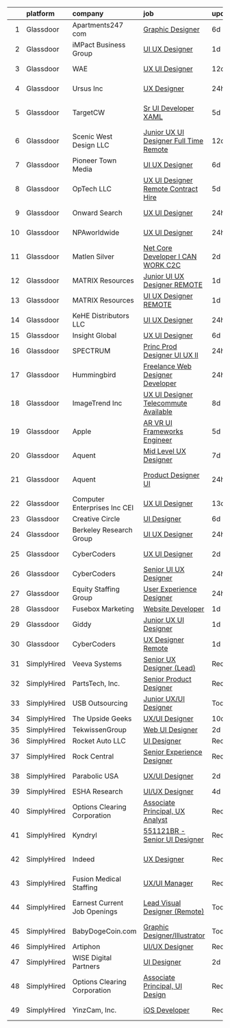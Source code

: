 

|    | platform    | company                         | job                                                                                                                                                                                                                                                                                                                                                                                                                                                                                                                                                                                                                                                                                                                                                                                                                                                                                                                                                                                                                                                                                                                                                                                                                                                                                                                                                                                                             | update_time   | location                   |
|---:|:------------|:--------------------------------|:----------------------------------------------------------------------------------------------------------------------------------------------------------------------------------------------------------------------------------------------------------------------------------------------------------------------------------------------------------------------------------------------------------------------------------------------------------------------------------------------------------------------------------------------------------------------------------------------------------------------------------------------------------------------------------------------------------------------------------------------------------------------------------------------------------------------------------------------------------------------------------------------------------------------------------------------------------------------------------------------------------------------------------------------------------------------------------------------------------------------------------------------------------------------------------------------------------------------------------------------------------------------------------------------------------------------------------------------------------------------------------------------------------------|:--------------|:---------------------------|
|  1 | Glassdoor   | Apartments247 com               | [Graphic Designer](https://www.glassdoor.com/partner/jobListing.htm?pos=113&ao=1110586&s=58&guid=000001828baec0a4ab7464566ae2da74&src=GD_JOB_AD&t=SR&vt=w&ea=1&cs=1_ff017951&cb=1660200862204&jobListingId=1008053486519&cpc=8795CF9063CD573D&jrtk=3-0-1ga5qtg6aimb2801-1ga5qtg6qitmq800-7d10dd212d599999--6NYlbfkN0BeU7M9rYYo5PFtt98R-yOjlaFf3JV1uEYuIqbSF65ghhgGtDKCQ0JcHZcB25Vd2Gw-KzMTq9hL_wRsCNG_bJTef67xLgBMEa96thSXXJ-mGiPSQHiuZfWK28H1JDWmwOSrQuHZGhpHeuAFLKWsy8bHDPnyBIexSHVDcM3NFJaIqCpaOlbrCeohgTklXG2x8LkV-mftCYEKSYqpEWrq0nSObDmWNh88Nz6pGYSRiRzvNrF6PAsji9-InXNt5UsWFGuaXEL7YfGaQnBkjncctfNiLcfpjxwTGpGhVWrWGFOgAQds66PZXroCaZkIRFytf9_BhF4sAzpT9r-9VPKyfSGx5w5i2I3oiWsxJofEy0hKi3I8_qdcTpvoiH2wXUt6PnSDUKPdEgx4qcGbafs7Ke_F5e9cli3Bq-xfQFJi3yrdBXEFhI2q38taaRZkfYwqrSVQcmh9IL2nFMkoeuNv5RtbK8uMtr3hXSFPjvylUKmLOXvWwhQ5Gsi8)                                                                                                                                                                                                                                                                                                                                                                                                                                                                                                                                                                     | 6d            | Remote                     |
|  2 | Glassdoor   | iMPact Business Group           | [UI UX Designer](https://www.glassdoor.com/partner/jobListing.htm?pos=117&ao=1110586&s=58&guid=000001828baec0a4ab7464566ae2da74&src=GD_JOB_AD&t=SR&vt=w&ea=1&cs=1_b2cb5f0e&cb=1660200862205&jobListingId=1008063284982&cpc=F583A5AE0DDDFE3A&jrtk=3-0-1ga5qtg6aimb2801-1ga5qtg6qitmq800-e1b8b2d3e17d2b37--6NYlbfkN0CJbMOVrL4pmOIN70aek35lGUd1VGkUUl9qM-u8TQSK31Uo9iBKa4zcbWmzwKIAH8hu6y3lNSwRn5RSgOtOdzKOEnmKkCkJ2IL48a6gOhzZhEZCn9Gg0A7GeRZ0SZEGBOjn9DhrSGR5IdOyTOL60X8jrQJ1vTefQItXIK_2paG41BO7vWLvDaGPukhFOQqyUiz3bUNcOqXKL_1kPnWCscOoPA6OwQ7Ne0u-oZLyLNzBgXsX2mofOIsijWXqIWBNaqZe_knFOqb-52BE2UMYN6tGHLbOJ20UiS7IaSOb3lFppE0C26upxIEfTzZA7cFNHAtWwCTcJAbvWhjZJAtdjzWiWbJCQ-Z3XOVt8s5-cJuZyrobzZRDJX-c0UpVYV4atDs8aEtsr7gQ-IgDnrAxhNqxL9KLyJHyEWIMfKFzF_ucWJ29jUETXq4cK7IzolKMDlezhbxnqUpAcT5qLf_YOWw5DbPunv1Q9QXRRyPhbyFuCTg95FlUlxXM7pCdMHqJTL1zmLDQRNX4Ybt7bf7I2Ie4)                                                                                                                                                                                                                                                                                                                                                                                                                                                                                                                                       | 1d            | Grand Rapids, MI           |
|  3 | Glassdoor   | WAE                             | [UX UI Designer](https://www.glassdoor.com/partner/jobListing.htm?pos=101&ao=1110586&s=58&guid=000001828baec0a4ab7464566ae2da74&src=GD_JOB_AD&t=SR&vt=w&ea=1&cs=1_ff289f51&cb=1660200862201&jobListingId=1008038079595&cpc=D2877CE1419C0D99&jrtk=3-0-1ga5qtg6aimb2801-1ga5qtg6qitmq800-96f810d3dd78a011--6NYlbfkN0Bl9QJxqCZcWcAyXa034HOvbvet4oZucNDN581_ynRfl1w4Z2vSbYLN9J-8UY_LNbg3m-wMLwqRrFpu-w6Fm9bPy0kEXKbXLW2JhRjyeVIahrFNWy0-9x_5p1p1HaKqIlArE7_fjiNvi59wTmWRIQFnQXAdZ0TN2uC0Qo09sXqJsN5MOWqfKoMeCEFkTfsYeyTWSodFWHP8sdVNIWnZPSeTQPUCg8WT5gFTgR0E7aYP63b_ybdzZDK2W9wSPCo6scppf7YfjJfFV-dJOoG91ILIi-ENuW4G3EbCVERRS5zEUnXth5OibI9ghDOYl9ZcobIxPuGcTeoeeqAF5-kf47jid6AhnSrp1xVasWjxYyxp0ixl3ZFaIQlANXUNemsTQiL-OMB-CTgoeRHtnJJ3dzYotj1LN6TreOOtdR3dgjEYlwcB31AsIMpVbWnP9WhH24zva5UV0jhcJIBBB3M9KOQBAt63y8mm_BRpZ1PD9CFgSfRU34G1_oNtJww_w6t8NBFN1sdOSnmqmw%3D%3D)                                                                                                                                                                                                                                                                                                                                                                                                                                                                                                                                           | 12d           | Rochester, NY              |
|  4 | Glassdoor   | Ursus  Inc                      | [UX Designer](https://www.glassdoor.com/partner/jobListing.htm?pos=118&ao=1110586&s=58&guid=000001828baec0a4ab7464566ae2da74&src=GD_JOB_AD&t=SR&vt=w&ea=1&cs=1_5885b60f&cb=1660200862205&jobListingId=1008065147788&cpc=444700D72F2ECBCE&jrtk=3-0-1ga5qtg6aimb2801-1ga5qtg6qitmq800-75e2f332734eee4d--6NYlbfkN0CT8vBT9H5mqECx2dfLV_FONLPDKpIRssxVwtj05Tmm4rA5I0VNOPdM1oYsK66ov5pi1qnYy-TDrfGB3s_pALNNyEWXmjHdD8DW6VCyYEnXwPcjOEPRRwesa-hl9H3o0V4XE3i7I-sOgGAhNngOHzgHq8uF0fd3rYx600RM2aFWd8FbHLUg4Gry9XxTmgIrQK_KIcI5BVg59J7XzYXHxl6byRhRXjK-ZV4yYgf_Hvc0tqFaiI8O_cK4qDjDlivArCnjnqNrhDL1aKk7OO5rbGxPQg6RQXPgIl9VR3QAC7dp1vBGZhfYcCTb1AX79JTvNC2WxVo5VQjOIrI0p5rNoY0Erhs92U2Fyif5lHxyTUwKVB_VLKGaXr0pUug1KYAd36XEjJdncq8PGqLZKZTw-tPHFI8Vj-70DJ2QlrmpiSpD6kG5XPLGoxjnf3LdIsSQE-Ebt-MXlGh7rAMsVbXIJPReJNEhbMKUhkzz47UZrsuaDBin2EZh_9PgzIlp5UE-LGc78Dz79lu7nBg_sO44zTsRTyVSURHFA8xZdyuIT4OtN8FFoUSaJSMpOXMbfV4OP2qWhT1wJjQfDGPfLWHtc496k6WrN-oCoH1NfQdAxKfRY-aa3hUq1aavchwrOn8xLR45EtiWZBJOu-UPYPiBgY6incVwFYL0hNBEC8DT39-WBkUXdINrrsyEiiNRRusXjgwiI1GsWmVVG5358YgPHMwJLrxbSzSAtWy_83aiPtgzgD3ylEW-MfMDQViQCgMI6kfloG-tguag924tknfIrt-i-9KoyiwpXGbmuJVzC4NpZEmCWMLpopAzpc2ekcZGECh1Qhg142fqaTy2osDzM_hI_A1_kQFA_0WKeFuoR0lte_LwfbwRsG7BSwNd7t_Zhv6ys4Ik8Tb4ArYUgHG-r48iObQEG8J34O7TJgtRt2SS1ukuvHhzkwHl9veD_V3EWrljYf9BPbI-vdFDJURyIydpoxlE7uvPRbXAaXxyZPgd_M9aY0ipK4Y7yPgRpARcVbYD3g40duzySQ%3D%3D)              | 24h           | Fremont, CA                |
|  5 | Glassdoor   | TargetCW                        | [Sr  UI Developer  XAML ](https://www.glassdoor.com/partner/jobListing.htm?pos=127&ao=1110586&s=58&guid=000001828baec0a4ab7464566ae2da74&src=GD_JOB_AD&t=SR&vt=w&cs=1_029ebe7f&cb=1660200862205&jobListingId=1008054995940&cpc=FD1C1DA32C38CFA7&jrtk=3-0-1ga5qtg6aimb2801-1ga5qtg6qitmq800-3479c08ea28cf22a--6NYlbfkN0A6TktYCN0VG50lat1bxG6ZYGRoV5Av1OVF6J5hGgtfkbuLupBOf1hB4AfOK0qYtBdkso5hwkHH4k3pRx0WsxthXeHz0lppv3t0ekrn37pYNSPWeoeDl31OyviW6K9xnHG0XOB8fve758fnr71pI2j5IjokZTAvF9m-GoPWmRYzhF-xf3HViC5u_uOVzOcW5wX-3gox6hcRe4NKOt6-kMo4X2za3iB7_LesgcSomkVrHwMVfG50hU29mectthHrMwa6D1EfCiFdy4e_MxXjNx9_zjAFh6JywnjOgC5xZrDLbfM2Tm9NuO6-6xmOLUbqp3f090-HSb789-uJZnqUAGag5K_ToNXjcneom6jTU0B8QCNxx90EI6RkqiHahpGjL4zOdgUISK7J9hOVx_CS5Ck3LclCWkMPIGS0pCj-HgdzfYlZGlY4EXjvWqDUAPP6GytdLqjhw15WdUehgXqPqg9kyALlae5euMGqsPJPp-QPGXl63Ki2_SgChpkbDEh1SU1e6usMkIFdD2DGMzZonrehDtxmvUAfvYa6xtrLEpPS8ckfECN3qMurg0Jr7EAkFYlpMww-yUUesj0MebY5ymw5I84C6y6T7GfrRwN56T2JYKqSKD8OnUclUt7DxVm4Vg7Uqk5XJCUoduIMPNpDppYbcooz4GFqHN1m8iIer3O26UGuII68YWMIu2gyMvSj75aJqVHs75hB06HG4fkKO4o5LfLXf0udrGU%3D)                                                                                                                                                                                                                                                                                                                     | 5d            | San Francisco, CA          |
|  6 | Glassdoor   | Scenic West Design  LLC         | [Junior UX UI Designer  Full Time  Remote ](https://www.glassdoor.com/partner/jobListing.htm?pos=104&ao=1110586&s=58&guid=000001828baec0a4ab7464566ae2da74&src=GD_JOB_AD&t=SR&vt=w&ea=1&cs=1_04165b64&cb=1660200862202&jobListingId=1008038829494&cpc=9908D8D4413DBB8A&jrtk=3-0-1ga5qtg6aimb2801-1ga5qtg6qitmq800-dc813bf411e91ac1--6NYlbfkN0Di20U8kyODQb6-AO2Vji-gz3AZLHnbpBo966FLagvruq3rFILu0QvDCpK9UhdhY_d3JowbU6n4M11Js_LYbmnqLHRnBQlkIY0B_Cmuwl9MtxMY5L1RwWegY5XzXch3d-pZliW03Y6g450BCFkjxvpcFSRt0cU3pNoMNOeHGzZK_laZvnMCqk-rCD8hJIbvwz5BdQDv_1RBe5RFfbXyHLhO1HjsMrDKM0hHgIwBOmVKiwe4sjXgoSaumHOKuO97aucc0nFwUJveqHgOKHwOLcPQipp7IggiBn8Pgc2CQR3iJqqAAJPMcnClaraGjVt-Gfr7FqUFxcXvEWq1Aa2Q_y5s2I-MFkGVYekziMYBWMZP2M0CQSZZl6NgpD9moiK9GHjOD9BLXgc1Ht02Y_DUtmKIUg54xFygmY5Dr7uCAm5myLY_0bRHwoBgNDPyS5EZS3b7MdqqrRBzi8wNgrTdjmKs)                                                                                                                                                                                                                                                                                                                                                                                                                                                                                                                                                                            | 12d           | Remote                     |
|  7 | Glassdoor   | Pioneer Town Media              | [UI UX Designer](https://www.glassdoor.com/partner/jobListing.htm?pos=110&ao=1110586&s=58&guid=000001828baec0a4ab7464566ae2da74&src=GD_JOB_AD&t=SR&vt=w&ea=1&cs=1_69f8d0fb&cb=1660200862204&jobListingId=1008053519695&cpc=8795CF9063CD573D&jrtk=3-0-1ga5qtg6aimb2801-1ga5qtg6qitmq800-7631de82af3645a9--6NYlbfkN0CG5R-8GSUHj9iOWrZmUHYQdG78PYNqJz2I3anfFdZgO42GPmU-HaHo28VJBSjhZw68gRlXoHu4cgm8OmjlO4PsgpJ9ALD9pHnpXWT9mqRuP8sE_xZcvUPifgP6t_3ItmEJSqjnY11aEQU-qNFXUlD6uFhwDH15dAgDr154SJiKyjDTI2fcvCIACWrBFcWJl999HlTSOnjbPzpsrL-1rOVI9I9BVL8_0G8JsXOh3BrqDRkEqklbXFCFoQJHYHLmKYsnmjQClkTBFPYwwTcnHI3_PDrsDuoKaWinEwoLH5fEHI_RTeqkbI48HLCCxyEKIm-Vni9MdklIz2o17ZloM79Ne5Kn-3W2hmRfW9el0lOp2OSwKxCi4fD6gobI9w5OK27xusig_KyU9uNRpXTtudviT_ihzq5-DkWqSCrZlkJUpyGXJpg1Y__u1WdkcqaXsECWVcNFuq4n0TOs5G-H5-20kPHOe86XF0Uvz14N8Parag%3D%3D)                                                                                                                                                                                                                                                                                                                                                                                                                                                                                                                                                                           | 6d            | Remote                     |
|  8 | Glassdoor   | OpTech LLC                      | [UX UI Designer    Remote   Contract Hire ](https://www.glassdoor.com/partner/jobListing.htm?pos=124&ao=1110586&s=58&guid=000001828baec0a4ab7464566ae2da74&src=GD_JOB_AD&t=SR&vt=w&ea=1&cs=1_48b22ce7&cb=1660200862205&jobListingId=1008055860558&cpc=9908D8D4413DBB8A&jrtk=3-0-1ga5qtg6aimb2801-1ga5qtg6qitmq800-bc7dfdec8b99b0c6--6NYlbfkN0DP9fosW9IEXaU1TZ3ocreH2vEq1sd-U-IRxHoNdS6RHkqAVuspg0SWSgO6chgcdoVUKnVW4LXXbw-nLax4KHZvgrFDZBvOxdodZuGgBmMnnqzKcAhcoZtFIkESBhh17wempnboMxtBaN4eOtflkGWWKKQJm5pZaOiZHYmZMD6uKhhdQLzM1HepE_8y8PkGYxiat7J3ewku70lDdC97rwBke3Us4cRvKGn_cwjzxO_4SYs_y3B44x4uEOwx6g4zqywcB-vHiiba0aANtX5ZrmSss1OWldFg2hN8bzcVdz0k36cCOp_bJlSHqWMYuw1IaSuUnzN2lwev6qe3tX0PCe1sRIEUrlVpJgxRrVWkZkNKpIfNfehH3mdXKcb5NrZTk2jSeKwTt7iHoVigyP0wphpT7VtSbcLCXJBTaQ0ddCO1BtStW2cBQ6l6jFPUxAY9OK8aa64ky3SAYIPNhNaHiZOW8y2y12gRfM6zNMXTUxzFMPIoaaWoWieQMRpRombM2e-l9FraUVbkiQ%3D%3D)                                                                                                                                                                                                                                                                                                                                                                                                                                                                                                                | 5d            | Remote                     |
|  9 | Glassdoor   | Onward Search                   | [UX UI Designer](https://www.glassdoor.com/partner/jobListing.htm?pos=125&ao=1110586&s=58&guid=000001828baec0a4ab7464566ae2da74&src=GD_JOB_AD&t=SR&vt=w&cs=1_8c86bec8&cb=1660200862205&jobListingId=1008065490778&cpc=FAE5E775D180B2FB&jrtk=3-0-1ga5qtg6aimb2801-1ga5qtg6qitmq800-943a84bb3aa745f5--6NYlbfkN0B7YoEZZ2QAGDyEGGmBPAUWSHc1Mt3sMCn9FehKcWA3w0jw7EbYYLNYdQbp0yVH2fsMg-ogd9lFs6InPkr11muwdd55VN5DjZQTGhfHowe__75A8FqFqKXvZ3TQSeBOX5q7OxXhpu_8GPMqMmEJFT0GrrtCUyEI48NUsGk3PG63hOfi1eWpZhEwbZRMyrX8piAQTi-HItholzvZtFxfWoWFE-4W3n5oqECokTVl-v2ohz3xgO-mfLrzdRQISFxPoVa8ETaF9Cm9mYtG3VQBdZTugVoFTOdrWPgmRVh0DUNX_4_eQQjpnxIhtezIDz4NMnKvwOeyC8XuZovyqIq3wNRt_54H3qIO3F2XZ7mOjkTaHZz5UXfO4YD0Crk90uv3AEY8_-L42r026QvL2u5Hvh5bNLPaQ_0OBogWgb-gNs_gvI3lFwmZ2nnbnU2rrs5A0dtihmKGPpoWTvJX-Hvp_ftr-c9S-8A3tvljkQXNBtGx0DQNnnM-f4pLV4TmudihMjjQRAGMK0FiZJONuvsrtXcTwTFyc8Rw7Ci6Nz65fx2PmHzPtPg1_-xb02mS16ZJ7dVRlSgSlcTpIKR_1flGhKgrnIqqzzRlO8472up9B1jFUIASMa9UrdKBlK3lJfLNh0N3X6cJ3L3W1ujZCyO_ZcJfpK7yIF3R9B-eHZBO3sPzOYmJx0eieapO8cpBzSAvn8k2mwnW1TDlwrMNw-jwYAhG95nsmtesUAisJxolHZkDQ_xR8vfjDWrxjF9cCjf_P_VJ8mNKB_xTgJt9N5iiHGUeVNCmBiGLOITWUqwX2H-_o_yAE1WjKhuG9QP0jYHyykvOPtNYBvoUiCVcDu10_JeHZWD5b-GSUB9wEzl5jsGsq931Sgx_sacvl7U3hgULaV-L8YDsubvvWxPAkL9XVprFL5o88a4-bxbuAsrreUad0NmRFmoGUVnGo0aj6uOkHPXI7CIyGPz5qQ8c0O2pk4OSg6VQ6S4tghm2NjGSoHEAgWLUT8vTB5HD2hSLYOv7F0k%3D)                              | 24h           | Jersey City, NJ            |
| 10 | Glassdoor   | NPAworldwide                    | [UX UI Designer](https://www.glassdoor.com/partner/jobListing.htm?pos=120&ao=1110586&s=58&guid=000001828baec0a4ab7464566ae2da74&src=GD_JOB_AD&t=SR&vt=w&cs=1_c3db7073&cb=1660200862205&jobListingId=1008065054634&cpc=6FC5BA77C9A4CD78&jrtk=3-0-1ga5qtg6aimb2801-1ga5qtg6qitmq800-9c79bd2793c88bc0--6NYlbfkN0C9BnvUC2OfFUcEeCwFAziw5WmrWmoYFT5czV5v4GtF8yAU3TOaJTADF1LsBJ8rk5it0gqQsKc1GnjSxnO7d4tNcP8XT1LzyQ8kYoM6cQkqmiB5xutnfi8cmU5Z4XvYzn3_J-vsISjRwCeVq9GmS0KjZW2HyxJf5_0HJdxfAW8ryUXerfUeTOmKTxVokRvjK6F1-6clO5XfV42DSMU6rLScD5IzKESagIGA9DyqMXvei-qluY7Ls3ks1vHQD2CBqO59B91ZdWhmUzBp5ZqIjTGzPsYauHjwMMOVzNqiZpoecdNj6JZwoL0plLawIfC2HuozjTZcEEH0bOiSguyyCVSlTiGcfWc1xmb5wFAnZ6qxAsHUXTJGvlrAV99hct9wIV9d8ox2DbXM3XUdQAxGtNnw5r6g9yc2cKOdskgM1KJMiJbYbunCpQ_gLQFk5QJCldJpEhnrmpbqjWlutD5F8BLawviI42US930sT29yIi6ao4DGwVZIBNsotRnW7pHYEZAAJTKD-yMbfMqldz6Ht_CsHd0kFrbC7KSaIT5G97P2moJJVLoDwgJ3)                                                                                                                                                                                                                                                                                                                                                                                                                                                                                                            | 24h           | Lancaster, SC              |
| 11 | Glassdoor   | Matlen Silver                   | [ Net Core Developer I CAN WORK C2C](https://www.glassdoor.com/partner/jobListing.htm?pos=121&ao=1110586&s=58&guid=000001828baec0a4ab7464566ae2da74&src=GD_JOB_AD&t=SR&vt=w&ea=1&cs=1_18e225c0&cb=1660200862205&jobListingId=1008061176552&cpc=654405A9B1E0A9F5&jrtk=3-0-1ga5qtg6aimb2801-1ga5qtg6qitmq800-b04cff43445d95bf--6NYlbfkN0ADTliTSg4K3aDxe8vkHVVj5ml6bx8ND6Ab8oliGx3AtQak9O875La2bFZ7Jqdg5u25Kd4KsMHF_TD2RJy7WDmLEuXNUNDxSi0KFs-17UPwwd5avut0Q6rofQk2Cxr3Ed-dREKnzdihl3QEblT65bd4g5DErlySoVAXKV3702mLc2Cr9SySP5E4hl_Qu64LZsrbFsZgaS6K0uSHKSxkGUL9Fol4NWPcBl207orl5jhk9UaS67L4tCy1LWLRYP9DqySXQACAifheP1VwcQmZkkmetAqH7dRZIVeNxzn5nyPnfkpe-Q8B_LTz0odiXFt2RVAIiH9AW4lglVVCdQ6QyjNLvPOCtFpWcfn9cKfsqCF1-q7JB9731dl57c5PNt2XcfxIYxYyLU3OR6LyV8owXn5cuCleBtN1AZ_16Bhz1vAEb5TjSTKoCjliQNjM_CQWjwImCejLSB1cZe8HYhsVtPtX7HOnVhHU7IA%3D)                                                                                                                                                                                                                                                                                                                                                                                                                                                                                                                                                                     | 2d            | Florham Park, NJ           |
| 12 | Glassdoor   | MATRIX Resources                | [Junior UI   UX Designer   REMOTE](https://www.glassdoor.com/partner/jobListing.htm?pos=116&ao=1110586&s=58&guid=000001828baec0a4ab7464566ae2da74&src=GD_JOB_AD&t=SR&vt=w&ea=1&cs=1_489e0c6e&cb=1660200862205&jobListingId=1008063613141&cpc=FD1C1DA32C38CFA7&jrtk=3-0-1ga5qtg6aimb2801-1ga5qtg6qitmq800-93ed54646864d401--6NYlbfkN0De5ppvndiyxA0pMSLQzOe_j9Mra0KF_8EhxTxOKXtZIfhM20E97mGJ28x3XA14Fw347YOZu9H1TW3cLCgiKdU9XDBC-yui81Ij8BUAH8nl8ee4EJiqTqxlFfbk3D2KluRYfYu0o-hUQvrSDoDGqUIsSNBqgrVpxZuBg9O-U62m1upbkFW5GvtmDDaZeGGa7H14CCA9ZTYMIZsLyL1eMLpeCGUurmh67l1fRqd3Y7GS4sH-8rMgKo0cDo6CLTDF64A52uG3tnLV80aQ-PXB96mb6L7Adh_97u9SMVVkg1xRwxVDXU706bXpCPtLwyMSEBUpM1_sv_ookRaOr3U_XEVBwQ-cZlgjvXwDi47WfnuVsZZpbGLrq51ebP3UAB5IhLHXoNlwEZjrqpLi8-x_0Wh5rx2tql7b-O84jBE00feMABcUtnCqde5UBk2vXev0XmyV3H61TlB_VwUjIn6xzepE4Xklf7VLbgqLjbWiC34cQbGB8-Bt3V-pcJqT7jtx6Qq-IsTqgh9eb0PMrU14K4syy_2HV0lz5h87e4Xv2kQG3A%3D%3D)                                                                                                                                                                                                                                                                                                                                                                                                                                                                                         | 1d            | Naperville, IL             |
| 13 | Glassdoor   | MATRIX Resources                | [UI   UX Designer   REMOTE](https://www.glassdoor.com/partner/jobListing.htm?pos=126&ao=1110586&s=58&guid=000001828baec0a4ab7464566ae2da74&src=GD_JOB_AD&t=SR&vt=w&ea=1&cs=1_d0cb5d6e&cb=1660200862205&jobListingId=1008063613140&cpc=FD1C1DA32C38CFA7&jrtk=3-0-1ga5qtg6aimb2801-1ga5qtg6qitmq800-1ade8380a6d4b0b3--6NYlbfkN0De5ppvndiyxA0pMSLQzOe_j9Mra0KF_8EhxTxOKXtZIfhM20E97mGJ28x3XA14Fw347YOZu9H1TYNv5pfUzEqcQ_ZkHkKxPnTBakrg7_2B78USbWXJWhdiHF-LknqHi7S_PZgXYKUGTXNEjFd4WyKdgk6wVGGYzYIP_JwuY0MurdC_ixRDxdgMuD62uGTLYq2E4kC5l0tQ9SU82zGDuKo62d1QJzFsqUYDLzal43-GLnoL1TEqlm4tdT5dgOowNg8Mtd_nb6gqK6h4OZALpV9c97moMV-rIApppDRsQPP4sDzirbto5uciAuxyCn4oIexj6JitSDRzSeq8iuRkir1j7cIPEFiGiuWb_WALuHRTLdvbKh5Y_PMSm9QL7Pi3RAyXObjNXGr3OEggOcfAEAgnaYkfJbTPpZM1b0zGslkh5Zik43gGuSljjnFitl_b6u7GzX5KvKqpi6jb4V0JhRBZTGgQuRijO811UjXqSouGHl7eBeyV_dmJkx7ctabBvKeUUzC-Z3mSzqbjqzvFYsuPiI4Rg-Je0c_QS7u-u79WVw%3D%3D)                                                                                                                                                                                                                                                                                                                                                                                                                                                                                                | 1d            | Naperville, IL             |
| 14 | Glassdoor   | KeHE Distributors  LLC          | [UI UX Designer](https://www.glassdoor.com/partner/jobListing.htm?pos=109&ao=1110586&s=58&guid=000001828baec0a4ab7464566ae2da74&src=GD_JOB_AD&t=SR&vt=w&cs=1_ef33dac7&cb=1660200862204&jobListingId=1008065024805&cpc=F7A2269C793D5877&jrtk=3-0-1ga5qtg6aimb2801-1ga5qtg6qitmq800-d51d78022b9cfcba--6NYlbfkN0B37ySkPsFqfHbSlS2PMmHOnifd4UbQp8QKfvSfYmvPSrJdIBTzFhhThfsEiIvgBJ-PcqTvDxR9z9dGxBZnVZO43iCyy0nlA-z4Vf-th6MIbTX-N1oCPpNOtBmp9c9EtmjOlFeHvtBM8mr4qQGy6wpUQxGINOTFyPIfj1woeTL3xLr2aZqV0zeu4bz5zmDSWYF7KU1j2eu7Cdxhz_lgzRoCPCAHaPA2qKwEPQsa0K2nHTbhpmYXydbYJvUM1Nx0-UnlBbHHh9wrAg1tvlq8WCCCvVIfxxPkjDicBTTFus1aog2F-ZbkH2Xar3q2B9A2h6Dm9t-bu9tPQ8UxugEMNGHPAa5lvAUvp5-xkthKZpxWlQ8wW8J3oj6VMOr1WZeQ_-ukOXarsZXq2eAiNYkCbXQbGay_7mpSyRmTJ7ecc6CooXUcigw6ydbtv6zkTP2RLs1vh1cP_9odKPIJAAMl64NFx_oMFYZvFMbtgltC9K5MeUfmWivIgGakZwax1bryvc782gpSblrUmnroQjJaaHgpR0RzBGmsbPQ%3D)                                                                                                                                                                                                                                                                                                                                                                                                                                                                                                                              | 24h           | Naperville, IL             |
| 15 | Glassdoor   | Insight Global                  | [UX UI Designer](https://www.glassdoor.com/partner/jobListing.htm?pos=122&ao=1110586&s=58&guid=000001828baec0a4ab7464566ae2da74&src=GD_JOB_AD&t=SR&vt=w&ea=1&cs=1_66cde817&cb=1660200862205&jobListingId=1008052953190&cpc=FB7E4A1762AE5BEC&jrtk=3-0-1ga5qtg6aimb2801-1ga5qtg6qitmq800-470d05866739d055--6NYlbfkN0BKkHZu3wF05EeDimN_p6sYpKCMArvwa95YdH7UpkaBCi52Bcb3JNt3gbZrKB95T4Y9O33UVOiehw7FoDG-GaaEolMUnReaTRE5kFnSvKQ91awDatfl6aDg4cCmf2sjzftduIbpcOyxkJRh2gvKjA2XJ67VllMUhR1DxjNU5ecHPsdfs24_TIUxSUXiOGg5zBv3sHhjnn5JQZ-cHGzELJWLNx3XXr05wxwlFstO7UdMBRUGo6qdlV8kUjwJj5ZxL-jifWPO06om9balKdQdYMUBbm6oq9SdCRFL-xEYtV0WDX7Y1sCmWG1mEFoPY5MJohiXX2S6QNqjotOPCH5ZtFgXYqSNdVeWhojdCxZabunwRPtappZ9ZBBcZcpNtRqaSAI3JRVetPrP5T7ZStzO-K0johe983iTpjsW-_QzLfrzpmRtO8rv0ib4ySFJbfn6wVTtQaDXIMwMC0Px9nddvJLLALmnBB1_lNxh-U868VuzI-EF14AokmI5qLZuDAQlR8E%3D)                                                                                                                                                                                                                                                                                                                                                                                                                                                                                                                                                         | 6d            | Remote                     |
| 16 | Glassdoor   | SPECTRUM                        | [Princ Prod Designer   UI UX II](https://www.glassdoor.com/partner/jobListing.htm?pos=106&ao=1110586&s=58&guid=000001828baec0a4ab7464566ae2da74&src=GD_JOB_AD&t=SR&vt=w&cs=1_22c66170&cb=1660200862202&jobListingId=1008065989121&cpc=5FEB1BEB8E14EF52&jrtk=3-0-1ga5qtg6aimb2801-1ga5qtg6qitmq800-6900457101d87a3c--6NYlbfkN0CeXNZYxOzgf11O9-TFJft4I5QLQjKTqoL33Rtx55G7TvJvoeF0OvnalWemQxNwsZs1AVdEbmyZ6lM69RI5ROspJ9A7UCABocGYZzl_-VyuQNq1W-u64cOfQOGJQd9xBbDNXlFiTndjfNVPmynPMxf8Fuf_tTQF1rD7gsMOY90kxi2SLJAWmNIm8YpV1DhyXiZXrUY7-yJ8vFxe-LI-oCoJeZRuVyUSGsHgC4UvQ-Vop0HGywcXGlp3Q2Iv2Voebrf_dXxCPfbawflocgTQDjRMlpJtEt54VgOBzusNIY-KNMBC6IYzAbrzyNZab7ssZ44mSBckABpUCM1Hp8HaWeuWlaFE6V6ykc78419M2LWV3IKfbHBrXvUXTa-yGlhKI8ojrwE3aOCNUO84sv1HZR6DKXoJiDCk4_YuS5dvuMiN2U1xmi-1fSq7YlDgi_-Ol0U%3D)                                                                                                                                                                                                                                                                                                                                                                                                                                                                                                                                                                                                              | 24h           | Greenwood Village, CO      |
| 17 | Glassdoor   | Hummingbird                     | [Freelance Web Designer Developer](https://www.glassdoor.com/partner/jobListing.htm?pos=105&ao=1110586&s=58&guid=000001828baec0a4ab7464566ae2da74&src=GD_JOB_AD&t=SR&vt=w&ea=1&cs=1_1b4fc684&cb=1660200862203&jobListingId=1008065679141&cpc=C63BD00756FD6F58&jrtk=3-0-1ga5qtg6aimb2801-1ga5qtg6qitmq800-8b5ff98e9eb5484a--6NYlbfkN0AY4guaBc_odNxnJHTncvfwFu86WvDwtbc_K-gSZc1x5KUyCNRpwyTyIuHxp8Hi9uGeTf5uAJ3AhlnbRke2BR7GV57DUumpabACgxG1KbB7AR21wxDYzWWPICmxAWv-9K4Jr9HD5tDu03thMqF2YLzKb9ODkqCsk24MhykRGZMTmXspG30xspOE1rYDXilaJJp_3uCHCcEHsz-2ddXaHnzoLuxUPVO8nuakIRH8fLcKafjz2vnVLxtvcC46UKG5Rc_ZCwziJifj8MTIoUfm56-d6ed9Ui6RfL6txkixKkSNNmM6bTSIyy5D5-qT5eBQKhATMajWVzMIHh5WJYbntR3PFB46r_8T0HfL-X1EzgqAVxCtNjyYxnCMj6mvRk2qDDm_E5s9yaXYZA2EyU0Q1Z0AI3iRpB0iyrHhBgQAdsrzbbWhB4lDHh6B-2pleb05a2MF9WwE_3osIpQaWuGDm7veTkwy-fyuXHYG_S0CiRffa_wP5uiIaUHqeGStBhwJkMQ%3D)                                                                                                                                                                                                                                                                                                                                                                                                                                                                                                                                       | 24h           | Remote                     |
| 18 | Glassdoor   | ImageTrend Inc                  | [UX UI Designer   Telecommute Available](https://www.glassdoor.com/partner/jobListing.htm?pos=102&ao=1110586&s=58&guid=000001828baec0a4ab7464566ae2da74&src=GD_JOB_AD&t=SR&vt=w&cs=1_4982874f&cb=1660200862201&jobListingId=1008048373553&cpc=4AE8B46D8845344B&jrtk=3-0-1ga5qtg6aimb2801-1ga5qtg6qitmq800-c94349a35513245f--6NYlbfkN0DrwfU7w0F46R08ZIN8pn1s9hSRnqvJPcbWVx8YEyFsPHLaXtJqEtjTqwlAQ-H4t7MSv0M2iLarh8ZzZaQF3KycC-EX0dQyCJQpgYefs-bvc5nxDSpHI-TK2_mK7jV5m1VUN6jNqdprj6VColdWbV8kpq8w1yeA4bg0v789A-jofTYG_YrtRG4ApkSxPKHY71CLdD4QWPauGk9jiKIrM4SqBvZL_w5CCxnI3l4rj5J0xUXIOX4LasS1WiGcfEHOXCsnJ_f3iVrCwqCFD6f2ErbCHpEa6czisizKfLu8D8Hh0_l-_Whrk43YQMUgiIHyLUH_YykOhCxVuYufI4pxCedDMrDQ6NG_4SeyodtW4PsHb4T2ZEkS1xh7Ol5w7y_M3KbfAAikt8_KQiisqkPo44K3nX8Wb80eFxuWUQttgJbWIfOZZFRsTPbtutnPgQpz6oKYHeuK_U5FMPLCsCUDdiwJV2ccSSeAYjqHBklDNA2Tl4FzmZ7x4VPNn5430o4rULXiGjEYpYWtVP92JmkV2PM1EGdza-MX5ANtWT41F1v8VHVSuYwvXShgUQoLmqmALQM1g7aHSnzROxg_i_flJByl)                                                                                                                                                                                                                                                                                                                                                                                                                                                    | 8d            | United States              |
| 19 | Glassdoor   | Apple                           | [AR VR UI Frameworks Engineer](https://www.glassdoor.com/partner/jobListing.htm?pos=112&ao=1110586&s=58&guid=000001828baec0a4ab7464566ae2da74&src=GD_JOB_AD&t=SR&vt=w&cs=1_7666b79d&cb=1660200862204&jobListingId=1008056590566&cpc=F41FEAB56D215062&jrtk=3-0-1ga5qtg6aimb2801-1ga5qtg6qitmq800-26230934b25ee429--6NYlbfkN0BvKrLyj5gPmtZO9T8euul8TCxuuKNOtzRJOomxnwSEodTz2Bc-sPZlbtkML8D-m4p0pJTPBVw_o45Yr8m6exjKhOM3U35mydzXFa18If19EYDr3bgxzbC_adbMQMBa6iLyBpXuKYHxnp1gOT0m3LezXc6RCwpG0616hvkrwg4NttwigP-RdD78pki7_I4C8N1Hupby-3ScVwi5l6xrsPfBel832h-1XLMWGUT7_i9KHGSeuqDR7J1E3znTGoHWY_FpfFlH4WnUS4jQB_CAQ06GtNdXvmsvZwGVfRhf-D0UxhaQEXHboMVRvtEx4ta1RZmzRW2rwqa0KaFnAENwllIqJB4bKLeAD_xYR5qfbLZH1Vx1vfX2Xo-RwlOG1-Ju728RmQeQToYni57-ZHQFxRRWaYy1_TBqvLiyj5UPhroVIYavCi0ZH21buv1L8djQ8F5ZpkY3kE7NjMDO785msySXI2GRtRTt64VmIh6KrZijnXtJkFH8t5OMSS-1_uZ_gUINA04H0ENM6V6gF1gauOwPiRBKWkmxGheTDMXIC-SPFYbHDW5_S0YEW0hiuNlSTXvl5z1OtXmoXdiF-uwBzs61Dv2q6HvVKPC5WK6Rv9dKyubysnbiReKG-h4bbQLsGvQqgWNd7s1dg7CTdcQrPfu_LuVgGWKQDKfie_51wIXSXuJzOSbcjvbae_d5BO1aB2rMpgxvpo1ZxZ0j3InxTbHdVCAHqHIeVRE71E3DDIvHVRf-e4VDHXVwvZbhbUTHWgoBKnYv_HtVjW2mq8BFvUzA90gN6_oA_YcM1cr5rkR27ROrqkX1UJY4R6MgtJUNRFu9hbk9ihOSpUWlFvOL-rTeNzYFQa8azUCUpmOyqrtKH0gE17rypsBubpQ3INVHcjNJjVxoa3f33SU1nROS5Qc-0O7VyF3r9FGodW-8qqjBRBEWzaohNiAYgNx2dd0k-KY_mPoWeUfZiQ%3D%3D)                                                                  | 5d            | Boulder, CO                |
| 20 | Glassdoor   | Aquent                          | [Mid Level UX Designer](https://www.glassdoor.com/partner/jobListing.htm?pos=130&ao=1110586&s=58&guid=000001828baec0a4ab7464566ae2da74&src=GD_JOB_AD&t=SR&vt=w&cs=1_9b23d022&cb=1660200862205&jobListingId=1008050237684&cpc=AC285F3A3ECA6BB0&jrtk=3-0-1ga5qtg6aimb2801-1ga5qtg6qitmq800-dc12b34446429ed3--6NYlbfkN0DMrcEu7yrtATojKJA7cEzGQ3FdRGWLh0CZQInL4ECGI9gD0Wolx9R2EDT7B77c2cQajLrETlMNq5J4lzf5kVpKtOBirgNK-BrlsHKp_IYi0Cn9eRJe7qN26_MsSYulXQXrBWRzlojejNu9-RqXJ4uhi7fbbRK_Hr27zQh4X-IwdgdargBDMWvz5CGm_f1VyF2o2eIGwPwxRfqIEUwU_LWT5qfFNiifmShpcKobtAXW5AQ7igyneK6APvjrnaGQR7oWymo7EzFXkmqYCSSgEvxQve6Tym9ZUtqfUePa7wQlo7Q-79i3RXucbIV58DegmIIVxmQgVGgrc2_mnDuGYWV71v-yRDu1k42NuG8T8tgTh0sMLmT9lwT7rqPzXOjnmXaEUNisDcE0QWrbO2q69xAvBmrRsSWoKFJUOog4of1v8A3XvlcZV5pNqIj-d7WbErMDre5e-4bMbkHOsZ5pZzVe)                                                                                                                                                                                                                                                                                                                                                                                                                                                                                                                                                                                                     | 7d            | Remote                     |
| 21 | Glassdoor   | Aquent                          | [Product Designer   UI](https://www.glassdoor.com/partner/jobListing.htm?pos=114&ao=1110586&s=58&guid=000001828baec0a4ab7464566ae2da74&src=GD_JOB_AD&t=SR&vt=w&cs=1_7070d74a&cb=1660200862204&jobListingId=1008065863474&cpc=5EFBB0462F9C6B7A&jrtk=3-0-1ga5qtg6aimb2801-1ga5qtg6qitmq800-680eb741fc3ddafa--6NYlbfkN0DMrcEu7yrtATojKJA7cEzGQ3FdRGWLh0CZQInL4ECGI9gD0Wolx9R2v-Aex0-GK05Aegfxd9wyige9ctlF2e2V1Q-2fUJkQppC89bgU9N5sf6g3NaiEncPQ0jOOW8hVFyrfm0nT0blcMJJzMYSTaQApgaBx1QR5fc32PjMDt1eDqRIxgWHx-h0WH8mnlfGd53TIBU6TVZBTsundFLzvyCQiNRNF9oRS7TdgEXCWC62B08EDjjPfyIorhmVBE53OxxthyBxCK5_ooN01M9ce-GoFQdSgO7vsLzQXitWcCNEVUO2dEOCFpYkxT0IRaW5NltH3DvAmGJWUlBhQlbBj81tKHH0UyP5U4escnoC0ib2gatRoTRd3rpeDBtNPxnfQ8ogzXU1Uzi6pwrAfNhvw9VlyJoDsbWOJiAb8h9Uz0zZRR5o-nsk6r-oKMBgsvQ1zZmr88DPcyVCzA10bJLl2lOG)                                                                                                                                                                                                                                                                                                                                                                                                                                                                                                                                                                                                     | 24h           | San Francisco, CA          |
| 22 | Glassdoor   | Computer Enterprises  Inc   CEI | [UX UI Designer](https://www.glassdoor.com/partner/jobListing.htm?pos=119&ao=1110586&s=58&guid=000001828baec0a4ab7464566ae2da74&src=GD_JOB_AD&t=SR&vt=w&ea=1&cs=1_10885b18&cb=1660200862205&jobListingId=1008035856913&cpc=F41FEAB56D215062&jrtk=3-0-1ga5qtg6aimb2801-1ga5qtg6qitmq800-aef3fbee65d7386a--6NYlbfkN0AVVnl_N3xmP3MApcGA3sr6MLnz8P423WWILI1WvbjE8Ry71v-lom9NKs8rBQiPPScMCLzl8hg91uaDB7Mz7Wy1oW5BKqZUMdDBCksmVYE2DmYPYWAMuAzGwiAlQuWS1wBqob02gCy4HFVie37j6X-k4jNkHYysJEAeSN8EIDy6fHTbxuQn6Bzj0i6pJ-1fBfUvRD6PgKwfo86hqmtTejY5plZb2wMAxKWKRRs35dVsL4rfsn_q2SRttH-fWLygmi3IyIQeVfVHbiiKXWaxr_v8LCzDqdDyPmLlDh7WGFuiehvIPzZJNbBzOFxCxetNle7PvOnK40fz6FwWnH8Bo85uNAFK7KMoOQFazVbrd09TEpn-91NppHr2XfyqGXhdv9PXV4-XfS9Me59T9Kgu-8On5LwDdlrvFcQgYs4az8O2wU0IG1Y2_-BK4Qdu9Z6wsmcV974qhQXzXYhZE0h2GdF3m513XPHvgXeAFuFLaKD8XAE6hCpeLWnN)                                                                                                                                                                                                                                                                                                                                                                                                                                                                                                                                                                       | 13d           | Remote                     |
| 23 | Glassdoor   | Creative Circle                 | [UI Designer](https://www.glassdoor.com/partner/jobListing.htm?pos=107&ao=1110586&s=58&guid=000001828baec0a4ab7464566ae2da74&src=GD_JOB_AD&t=SR&vt=w&cs=1_122f8568&cb=1660200862203&jobListingId=1008052746459&cpc=44CD5376B8534B8F&jrtk=3-0-1ga5qtg6aimb2801-1ga5qtg6qitmq800-cb995c5ace71f2f8--6NYlbfkN0BPwlZa85gbT4Q3XYQoU_uQn0Qmw9zd_9UNfmcwtqAVud1yvyq1Z4UAlx1bxhDUi3LksnLBypyz1k1gCLqnW0dRcOFkM3j_NM2TSq3pHRFGXWVeIlC8jc3FY59xm8Qzy472K8k8R_1MnvzYsiiMge6ZtMmq7x1aEUnTdnm6Y1_2V8hEzdAfpfs87kly2h8a891DbLBmG39hojKSA_5jOdI7ojpatDjB4FVR26yTZnkdBFWvx7DrsVhuYQiXBvw9AZOoEWM0cNMGe4gQzW9SUIMrXGK2fETGQcie4yjnCE-nMAgEdRDtn47H6PH1ftTdwWKVPrpIH1FzxFNDXovmWsGN9a16gM8valOrTUuPgr_TPy0kimMR6zZs5WYW63o2KeG2j6RAG5E3BLyu0PjF0yY0j7erWEjel0Yh997cytUT61UoKZ6eq2COcKSVg2Eavwf5twSs4ZxIXxo6tkp8Q8KgMiJ-DlJUUW0Z_TLgruPUi3_rC35yTRKDR0g9avh2Ioc7wbm7tOVljw%3D%3D)                                                                                                                                                                                                                                                                                                                                                                                                                                                                                                                                                   | 6d            | Austin, TX                 |
| 24 | Glassdoor   | Berkeley Research Group         | [UI UX Designer](https://www.glassdoor.com/partner/jobListing.htm?pos=128&ao=1110586&s=58&guid=000001828baec0a4ab7464566ae2da74&src=GD_JOB_AD&t=SR&vt=w&cs=1_10f44060&cb=1660200862205&jobListingId=1008065806507&cpc=39A4E8CE329AB187&jrtk=3-0-1ga5qtg6aimb2801-1ga5qtg6qitmq800-ef533c23f1f35317--6NYlbfkN0D0ff9e8Lfwlpl5zGbQmpn59AL71QmFd7VKOAnfyjZzp5sdngV8WPgYe0dov1m7Y2nkBiGEwp9pv2Xy9eKzpsVs-UkCpTbffnMZ_BMN_nfPKyNMtYfKiVQueaMxfON8MPxAFTGqJ84KGWDB2pKajWO1pGK9RmMwinwSOXTyAGE0oAHeLV4a--dy-FicZ8-9KBPFhH_icOSCQgGgk9-KltHLAyhuBiggq09PEldR0_OJt05Rqmqtxfi1yNHrvwJwuIW3S4DknS8fnffD8jB16GhlCtcWUQKegOMEYunCX3YlJYMYmLksx0NNfg262X7Jg_QjJGhPLZAkzFxYPJnr94exaA5bMxWZHbLDtXadqIknvQG2YaR1VMk68IfXRS_Vg0x_BlChR75jzOINufyYvHD5XX0lxmYvnXYU0xf_P5Jtz1mAE18Lmkukn4-wwG0urBl54X21EPIHOFYY01Jw2O1qH7nEq_ZHR4Dc3f4WlamtpQ%3D%3D)                                                                                                                                                                                                                                                                                                                                                                                                                                                                                                                                                                                | 24h           | New York, NY               |
| 25 | Glassdoor   | CyberCoders                     | [UX   UI Designer](https://www.glassdoor.com/partner/jobListing.htm?pos=115&ao=1110586&s=58&guid=000001828baec0a4ab7464566ae2da74&src=GD_JOB_AD&t=SR&vt=w&ea=1&cs=1_c1e08bde&cb=1660200862204&jobListingId=1008060675706&cpc=FB7E4A1762AE5BEC&jrtk=3-0-1ga5qtg6aimb2801-1ga5qtg6qitmq800-7263d6ebc9bd95a6--6NYlbfkN0CpFJQzrgRR8WqXWK1qKKEqALWJw739KlKqr2H-MSI4eoBlI4EFrmor2FYZMP3muM0Ub0ZhMW8URbyBz81wzibW26ALj3mThibLGq-oK9ihpUFWuYpO9iWglz7TBbug3HOcfbN62eki7JC11Z-1_AmRyXY_FBWdbRo7WqeyNajWRe3vlLiriTh26aJI04W9PdAOyYXmlrDCd6vwctp5QQxZDDftOmyFOB5MXsjcVxFjIyBuEnsCCpNKLL2z3QPWTueOR5D-mAxdLL95ZfT3Shfai-Qh_Sv2ispUYbZd5NWjKuXVYZYjd0f9fhGkn0RuCywqvTWTJRs6wVpr6clt_lKC2uHd5fiM7CLE5Em-5tmdr3IVzbsc63rNovGBSNcbrdhuxxALrGKvEnP1OVuHentSCOVtzli_YDFTeYEosd4A9u0FwNdC3t8gOttlugdde8BTeSfx57W-k8qE6y-vCuVWBUV4nKREKHnahTIG-LzujbK7U8uZclPqgzKC7u6wmgVzDdjWf7K0-JIxi0LPenZN3pY3mYxBBC2eCVH-n5HS9NRz-jcAF7Pa1rD-CSIqZYV2eMDMSmsdOMiBTEqOBuCHoe-XLrC8o9QVMwXxy1IUy42p7-AYeFg-JKXnP_43WzTkDy41HadJ8-UGsq2x6cLz9j3EobgbDbrtzkpOJGvt-KQsR7CfcsHbo3vwGvS_8kdMnLAy7RY3uoUFQYtOGXg5hpNYE0h_Q8yN2kJsG3ic2Ik7s3mPiyL3hIRc7UfzkgYcPyfHwQ3cZ8sTM8doEeqqp9wRtClEWre8r7aYYLTmTolWQvBeknGHNU3oNQZTCvgcsrnb2vw9EWBid62yh3s_Fm0olh215QDmoacqR8UrzZxxXCJmKfwXLtaOviBycKbnQ4IAZDSR3Q4ELhgDTAoz2ugHBpRyPdJttbxdbzPQUCrM9DYzw8y92Q3aqEqVSRQ8Q6vBxJEIs1zCl9_EMIqEi5o8TBV-bNmpUwgXbVX3XQ%3D%3D)                                         | 2d            | Saint Paul, MN             |
| 26 | Glassdoor   | CyberCoders                     | [Senior UI UX Designer](https://www.glassdoor.com/partner/jobListing.htm?pos=103&ao=1110586&s=58&guid=000001828baec0a4ab7464566ae2da74&src=GD_JOB_AD&t=SR&vt=w&ea=1&cs=1_23572f60&cb=1660200862202&jobListingId=1008065501792&cpc=6FC5BA77C9A4CD78&jrtk=3-0-1ga5qtg6aimb2801-1ga5qtg6qitmq800-ccfe5418ed5daee0--6NYlbfkN0CpFJQzrgRR8WqXWK1qKKEqALWJw739KlKqr2H-MSI4eoBlI4EFrmor2FYZMP3muM0eNtLtTzK2zeybZlEc0Xkotwnhja9iG6amZgSyIb-zAHm9jIStbsQ2zXr4L4flcAyIC9XbQqsqI8zVKcQAWAqVrOVotuxBGBuanecQSuPRFvKhyYb_8R9sz2pzSnkSkNL1uWyZmhT498cGqKSggznoe5SK0t0Jw6No9RpW4G_71hBYMtIVYYbbbwgepux0dlN7eCPIV5wgKJMO5lh2yK7aUgjuu-vAtKObbxZkACCo7jMPylz-RuI--Ajbh9Gwe0DiWviGJr8VZPTYDxbVvglErw-lZ-IKWrWjgUOqbNF0n53gHLLQOLzLGOh388cGGY3BfVW6E2iqPWaLZNfabHwsfNbCHTi8fCz1xQ_L8r9vlcUb1T68BeWkL1wYwsITdJzquxs1F4OrG59G47ULyWPL_QiRohCM6_leCrlfsHtL4MvBPNEdBylz2w28Bnh1s0Z_xfVig95U07wPC5BBIkUuqrTqm2G4tYhRDrCVLIOa2SBIAS_TX8u5s3fiTKhwAdBHOTGr0hTkORjshkQ8coHGNbGYiJX_2U-_a4AOJs-ZyUpk7HtrPrPmOphrccLr8va8-68dWsgh24qkgYH5VFiG9c89rLd-iauGsdiKCzoLGQnewPYWZgL8Ip7G7Ibw5QIayS-_ElStcwUHXBM56DFgADNufUcbPR_WL_cyfnI4Gr5BmxiFiIfh-HiiNvg92K7EEAHA5pHZkTBjhhamwX-tnmST-mMWM0Y849fTFKXzxXwhXfpZHwrIfUDXVzfTVOyBFrktpVgkxR5hoP9B2YyuSqBkZ5OuL3beuc9BoHLdJWFzlCseJXBRMuieauHVNuiNCMmhgbsW-gsLV351o_aC8GGyrt9XNn23oQnB5oqHlYZ9RELg3CsbJt3nJ531OCIslR9bLknS3OP6QNadioleAup3Tug6aRYq6r9c91O8yw%3D%3D)                                    | 24h           | Richmond, CA               |
| 27 | Glassdoor   | Equity Staffing Group           | [User Experience Designer](https://www.glassdoor.com/partner/jobListing.htm?pos=123&ao=1110586&s=58&guid=000001828baec0a4ab7464566ae2da74&src=GD_JOB_AD&t=SR&vt=w&ea=1&cs=1_3cf8ff64&cb=1660200862205&jobListingId=1008065062514&cpc=AC285F3A3ECA6BB0&jrtk=3-0-1ga5qtg6aimb2801-1ga5qtg6qitmq800-2741de35a0a31d3a--6NYlbfkN0C1yyJIapRlEdYOhDmVropYbNu6_NST9zaz4GWjsOuGwSr2S_wuxMSgMUxyoNOegNLLU-SmOCtljwNuMINBJopoJ_P0DLdlBymTJLiTBV0S82GYisnjt28VTPHadFh4-fanANCeGkVrP5QIaglhExEpEPmCY9CE8NPsxVPmV7GsWHhYi09Uh2Ng-EDG4EqXfzKuWSyircf9ywbMD7Pb99fpF5Os3Ghpxmw_iyQjKS-yVf1ZBfz2w0FEBS_AtDYw-kgngubA4Gp3-HfIZ5zsKCVG5VqzL0XxlLITq7EmbDmIofHur5lEDIah174SXmkq6Ve94jro5c9gxm8an8z7fGand8lKGdmnPH5GFYiNrcjmHk0uhglVy06gHEENL14cJJ9QzrRFWTcNI-yR7Dwx8w65TBo4cK8nQfTn8AuuJNSFprtQfogmrkmkZovzyNf0qYg1NghINSnL-Ag26IXglTRvdWw3X-M6qBgz7P-NZdoOlRF8X3vyJBe5_aG8qrnulPAp3Do50tayqg%3D%3D)                                                                                                                                                                                                                                                                                                                                                                                                                                                                                                                                 | 24h           | Remote                     |
| 28 | Glassdoor   | Fusebox Marketing               | [Website Developer](https://www.glassdoor.com/partner/jobListing.htm?pos=111&ao=1110586&s=58&guid=000001828baec0a4ab7464566ae2da74&src=GD_JOB_AD&t=SR&vt=w&ea=1&cs=1_6959acb4&cb=1660200862204&jobListingId=1008063056127&cpc=217C45A42544DB93&jrtk=3-0-1ga5qtg6aimb2801-1ga5qtg6qitmq800-5731c509dd61c304--6NYlbfkN0CKfA-soUf75Q7iZ129b2H9MACh9ki_Lh9mMeku_0ONArDTRtcQrpbDm9m1hYhkQatQZSYMARAAHtyHZMi8HLLVT82K4I7HTLgXoZjq3dIFix_HEWxZT_fbq3Y8Bonu-3X8SWRG4oz54dGa-TYtl6Cc2AMNKdowqLmuCGIR5QsyYWKzZVoQCKO--HloIgR_wvgYGFK_-nd5ZhAXS6fTuc9NTGuIx3LMkkQi2CTI3RKPfDxZSZkTu5KxctWZnmOQn1F6-jz77uPvjCrRIRCRf-RffR2FZuQOetXfGKlfJJh1-OQ2HMZmlQqV2C_n0o1s0WnyMcH8Bs16bM_lALYp9dB7ctdfmw8IHbDNQJnp7qyindZ9wjVO77Z2N5XR6hzsWDwj5YtjsISxXLOjHISqb7AhBYEPtro08bx6zm7Gl7zUk4cSvMAi58EuudKlxyCWMYta86QyjCLlpBU7pZBzVXq9bwAbz5L3SC53xjowmvjWu6PtSxctcbWHvidh_-lR-YE%3D)                                                                                                                                                                                                                                                                                                                                                                                                                                                                                                                                                      | 1d            | Remote                     |
| 29 | Glassdoor   | Giddy                           | [Junior UX UI Designer](https://www.glassdoor.com/partner/jobListing.htm?pos=108&ao=1110586&s=58&guid=000001828baec0a4ab7464566ae2da74&src=GD_JOB_AD&t=SR&vt=w&ea=1&cs=1_58c14d7a&cb=1660200862204&jobListingId=1008062786167&cpc=AF1E4A3695F490BE&jrtk=3-0-1ga5qtg6aimb2801-1ga5qtg6qitmq800-503fa5c445aa6831--6NYlbfkN0Cd5ZvLdai7cR0fypH5_WiGezUQesq24dbKuF0ly35yawptN0PyaNvi6aCrfHDGFYBHkr5SnTj7vqUz0gNSWKlkIlVRjgoTRfSc15COtuzQOkcKUBHpInCXznilo76Ss-mcKTwm6lAe1YOtGYq0HhWRzFRV9xQw8kCq1IB-pOWZPA8D33AiodZ5BRt9vFliOz1fsk_yC6ERz99nQXiTbUASLvyHPUjEBRG6Sim-aC-333pgMTgzG9PQVDRPfiVObPklOVsZ4W6j6QSYVrz-P0RpiDkXabAWb7-LHI0vyVwyoAbBMdoB4dzoQEieTxADOSWWYvZkuZfa_oNDk9BKzBLf8BBUw7kDf_CTAbf0oL9Qopv_wcVyLeCAN1z-EoAMS65bEXBtCY1J3UoMQD4mneMJodQ6JBGCeRoeT99cXMfcLp3I-5w-2PX_IN0NOgoQGcmvjvt55qj4-KvG7bKoTArVC1EqHvmMY5fxCEgW_ZfwVspQADaBseRRUcVxi1Fmxih2sqT-wHOLPQ%3D%3D)                                                                                                                                                                                                                                                                                                                                                                                                                                                                                                                                    | 1d            | Austin, TX                 |
| 30 | Glassdoor   | CyberCoders                     | [UX Designer  Remote ](https://www.glassdoor.com/partner/jobListing.htm?pos=129&ao=1110586&s=58&guid=000001828baec0a4ab7464566ae2da74&src=GD_JOB_AD&t=SR&vt=w&ea=1&cs=1_712b2fcb&cb=1660200862206&jobListingId=1008063653799&cpc=47CFDC01B3F81FAC&jrtk=3-0-1ga5qtg6aimb2801-1ga5qtg6qitmq800-d0ab9447b9cb7d34--6NYlbfkN0CpFJQzrgRR8WqXWK1qKKEqALWJw739KlKqr2H-MSI4eoBlI4EFrmor2FYZMP3muM03bwn0NY0A9pTUYtad1YfCXogKIHbQ5JeeI1Ridhancg8ut6k0ctRq5ll5Y9hD3LC19o4hGt5s9MghuBk8TvRUepJSmu7I_e4OumV733UgYRE3vGgYCAXI0FjiOQqNWBBSK_EXtjc_Ypt3GMAslb5ytDbivO1SzfuLDlPscyvH-_1JlD-neQsvHheEHFwn7eiqg7I50hwVFm2QKyoTMiZmBdA2yUa5GjSl4fhnbpYP9YTddgytjSjQhoMRwLfp8euBtSJE6rMnCOU197Cx8xp8HMHkLGwvFUzA0xygYOmaSL0MK7gfBNFzi9qEdUMwsz6EQI0pTZD4V9uq-Ro4yX1Tm41nMFNSwH0l5PAGiCtMMkPk_M7PKwQa9WsAs2I1JmsNCqm_31RQfq28fLJ-zdSmrIvZB6RXLjKXoL3O0sjksvEZ-EN-EvslFdTmZ3KgpwoLX5dh-4P7qdGzWCNflPEVgaUzdKqSnKqcynPY4eT9_3RRUHZvitmOjEUhn3C-vXS8-9gtUlWSI8-wU9jeL1tIdmHhTFwbmN5alq2y6dzKgwqJBtb3sqiDaw-eNhhYMYkRrbbw4HUEVC8iWnr4IBHDqA-0xpaqq2WaxkyFKX2Ne3ZLfSnXlmM207ikmmiSxfhPCBZwJMnRrpgJtpdfaEERjjUVH_wSOt19SwG6kxU29Kf3oV7dXRVOHneOKMeL1lmhCjSJnAj-8mIKUvY9_ImzQrukm4E7XtNT8-Km4WZweoDTuyBXtA6T2VHBpUndeJ7Ipjho-K5bGfK7tIvuMTbg0YK6l60vVyyMftEqC3567xOhIvXPuEaSoE_8dnNIgeBduJuvzAS7CNb-bGnaS7G9iHyDC3p3ilmucEjgT1LvtMigDGg6ugvoPg19n25_9XVMF3zi0fYife2ua_7m5tjtECrlp8_aSavt2Ayi139QBttmmAA8mQfbUiJO2y37uhQvX7kSd9YNYQYDXqWfRdkO) | 1d            | Salt Lake City, UT         |
| 31 | SimplyHired | Veeva Systems                   | [Senior UX Designer (Lead)](https://www.simplyhired.com/job/zotqg0LNyggwCvIVEN0GQD5X9uMwPE4Ruxm9_8sypuf_l-NU82U_IQ?q=ui+designer)                                                                                                                                                                                                                                                                                                                                                                                                                                                                                                                                                                                                                                                                                                                                                                                                                                                                                                                                                                                                                                                                                                                                                                                                                                                                               | Recently      | Boston, MA                 |
| 32 | SimplyHired | PartsTech, Inc.                 | [Senior Product Designer](https://www.simplyhired.com/job/CT3Xf9nGQ5U0T1hi8d2XvEX6hpVam1AyQ0t6xyv4JRIo1gGQdeYnHQ?q=ui+designer)                                                                                                                                                                                                                                                                                                                                                                                                                                                                                                                                                                                                                                                                                                                                                                                                                                                                                                                                                                                                                                                                                                                                                                                                                                                                                 | Recently      | Remote                     |
| 33 | SimplyHired | USB Outsourcing                 | [Junior UX/UI Designer](https://www.simplyhired.com/job/wu8cgjem0OFmCuY4hEPi6R7CYf5eJ8COzwl7fhgtkYaShm0sL7qxXg?q=ui+designer)                                                                                                                                                                                                                                                                                                                                                                                                                                                                                                                                                                                                                                                                                                                                                                                                                                                                                                                                                                                                                                                                                                                                                                                                                                                                                   | Today         | Remote                     |
| 34 | SimplyHired | The Upside Geeks                | [UX/UI Designer](https://www.simplyhired.com/job/pCFLZzgGm_v1DgbrqaIfztBcQACIVU8ozrrvqRixjIo634x1uZrQwA?q=ui+designer)                                                                                                                                                                                                                                                                                                                                                                                                                                                                                                                                                                                                                                                                                                                                                                                                                                                                                                                                                                                                                                                                                                                                                                                                                                                                                          | 10d           | Remote                     |
| 35 | SimplyHired | TekwissenGroup                  | [Web UI Designer](https://www.simplyhired.com/job/N8gbXmCd-TTmR8XfRMqvjfwMLwKyHfOuo_TZ1qTVckM9ed0mI8xRkw?q=ui+designer)                                                                                                                                                                                                                                                                                                                                                                                                                                                                                                                                                                                                                                                                                                                                                                                                                                                                                                                                                                                                                                                                                                                                                                                                                                                                                         | 2d            | Remote                     |
| 36 | SimplyHired | Rocket Auto LLC                 | [UI Designer](https://www.simplyhired.com/job/WCmLI0H-8_qePO8lOkZuolndfqSyUjNRbuIYVL8NONHYwydHnSYYpg?q=ui+designer)                                                                                                                                                                                                                                                                                                                                                                                                                                                                                                                                                                                                                                                                                                                                                                                                                                                                                                                                                                                                                                                                                                                                                                                                                                                                                             | Recently      | Detroit, MI                |
| 37 | SimplyHired | Rock Central                    | [Senior Experience Designer](https://www.simplyhired.com/job/614TPN-I6z8RsLQz2ZCzhZREiXQ5ICela2OugNpBIA2Xt9GWnXt6BA?q=ui+designer)                                                                                                                                                                                                                                                                                                                                                                                                                                                                                                                                                                                                                                                                                                                                                                                                                                                                                                                                                                                                                                                                                                                                                                                                                                                                              | Recently      | Detroit, MI                |
| 38 | SimplyHired | Parabolic USA                   | [UX/UI Designer](https://www.simplyhired.com/job/9ke2u-dKhWyJYSDWSonx6jMmCgc18h06Pza07HyMvnnciaqrRL8qaw?q=ui+designer)                                                                                                                                                                                                                                                                                                                                                                                                                                                                                                                                                                                                                                                                                                                                                                                                                                                                                                                                                                                                                                                                                                                                                                                                                                                                                          | 2d            | Remote +1 location         |
| 39 | SimplyHired | ESHA Research                   | [UI/UX Designer](https://www.simplyhired.com/job/xJoXEx7QYTK4W5iSU1y7PO7_H9w6rrFh3WzhRCXiQ1gnT61j0CdJIA?q=ui+designer)                                                                                                                                                                                                                                                                                                                                                                                                                                                                                                                                                                                                                                                                                                                                                                                                                                                                                                                                                                                                                                                                                                                                                                                                                                                                                          | 4d            | Salem, OR                  |
| 40 | SimplyHired | Options Clearing Corporation    | [Associate Principal, UX Analyst](https://www.simplyhired.com/job/NJXAUfSOqzVhwx_M0iXaDIbYwM8ExZPwjgA8IYKXBrDi_WqxwVqsDw?q=ui+designer)                                                                                                                                                                                                                                                                                                                                                                                                                                                                                                                                                                                                                                                                                                                                                                                                                                                                                                                                                                                                                                                                                                                                                                                                                                                                         | Recently      | Chicago, IL                |
| 41 | SimplyHired | Kyndryl                         | [551121BR - Senior UI Designer](https://www.simplyhired.com/job/ln0q34g6s9axBOm-rTUWAVtLoFSFqQUKmESbQP3-Av_kUwzfaMU9MQ?q=ui+designer)                                                                                                                                                                                                                                                                                                                                                                                                                                                                                                                                                                                                                                                                                                                                                                                                                                                                                                                                                                                                                                                                                                                                                                                                                                                                           | Recently      | Remote                     |
| 42 | SimplyHired | Indeed                          | [UX Designer](https://www.simplyhired.com/job/URziMhrNTaKa1PLKfIfrhF-GuRmaj4gn2FhVHZfhBU3tWsV0R0J4dw?q=ui+designer)                                                                                                                                                                                                                                                                                                                                                                                                                                                                                                                                                                                                                                                                                                                                                                                                                                                                                                                                                                                                                                                                                                                                                                                                                                                                                             | Recently      | United States +4 locations |
| 43 | SimplyHired | Fusion Medical Staffing         | [UX/UI Manager](https://www.simplyhired.com/job/eqD5U-DBjwOtgnlZ5U1e9fHpb75X1cC0mMIQD5m7Oq4k5JKbwvYX5g?q=ui+designer)                                                                                                                                                                                                                                                                                                                                                                                                                                                                                                                                                                                                                                                                                                                                                                                                                                                                                                                                                                                                                                                                                                                                                                                                                                                                                           | Recently      | Omaha, NE                  |
| 44 | SimplyHired | Earnest Current Job Openings    | [Lead Visual Designer (Remote)](https://www.simplyhired.com/job/nw4QgeJS1DDdiN9pQkB3VzJCvB86yO2K_p163eaHP9zLw54vlP-TFA?q=ui+designer)                                                                                                                                                                                                                                                                                                                                                                                                                                                                                                                                                                                                                                                                                                                                                                                                                                                                                                                                                                                                                                                                                                                                                                                                                                                                           | Today         | San Francisco, CA          |
| 45 | SimplyHired | BabyDogeCoin.com                | [Graphic Designer/Illustrator](https://www.simplyhired.com/job/rsO1yhKSFH8bKD_hCtM-rcRCZDABLFvMP2X29PkJgzzzOCu5TG2VuA?q=ui+designer)                                                                                                                                                                                                                                                                                                                                                                                                                                                                                                                                                                                                                                                                                                                                                                                                                                                                                                                                                                                                                                                                                                                                                                                                                                                                            | Today         | Remote                     |
| 46 | SimplyHired | Artiphon                        | [UI/UX Designer](https://www.simplyhired.com/job/rZvbYl75zgeE_ywCHCzaxEBRppQkPpWoTTgBlQzm0DE6kN-n4Wy7EA?q=ui+designer)                                                                                                                                                                                                                                                                                                                                                                                                                                                                                                                                                                                                                                                                                                                                                                                                                                                                                                                                                                                                                                                                                                                                                                                                                                                                                          | Recently      | Remote                     |
| 47 | SimplyHired | WISE Digital Partners           | [UI Designer](https://www.simplyhired.com/job/qsMjhdqKuNCZKIjAm5mOyx0R40WV324ViDuoZimMOo02FFk9gLPjWg?q=ui+designer)                                                                                                                                                                                                                                                                                                                                                                                                                                                                                                                                                                                                                                                                                                                                                                                                                                                                                                                                                                                                                                                                                                                                                                                                                                                                                             | 2d            | Remote                     |
| 48 | SimplyHired | Options Clearing Corporation    | [Associate Principal, UI Design](https://www.simplyhired.com/job/W92YsuUW4xbt8AD3mTP4SQGrVXpulViZ7_LHfCXEUtW2GMS18CQL7g?q=ui+designer)                                                                                                                                                                                                                                                                                                                                                                                                                                                                                                                                                                                                                                                                                                                                                                                                                                                                                                                                                                                                                                                                                                                                                                                                                                                                          | Recently      | Chicago, IL                |
| 49 | SimplyHired | YinzCam, Inc.                   | [iOS Developer](https://www.simplyhired.com/job/O7s3dealHuxhU0MGhoaMnfOJziqVEUTHKEJtlDWUSPF8S_dqWf-8-Q?q=ui+designer)                                                                                                                                                                                                                                                                                                                                                                                                                                                                                                                                                                                                                                                                                                                                                                                                                                                                                                                                                                                                                                                                                                                                                                                                                                                                                           | Recently      | Pittsburgh, PA             |